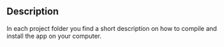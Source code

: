 ## Description
In each project folder you find a short description on how to compile and install the app on your computer.